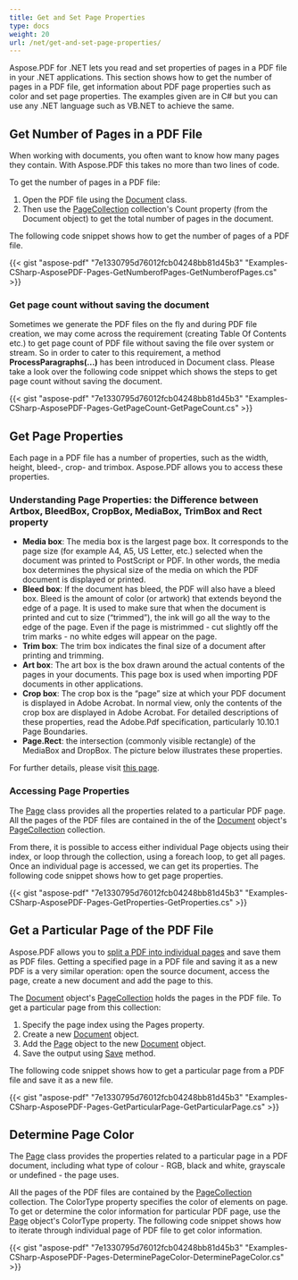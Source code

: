 ```yaml
---
title: Get and Set Page Properties
type: docs
weight: 20
url: /net/get-and-set-page-properties/
---
```


Aspose.PDF for .NET lets you read and set properties of pages in a PDF file in your .NET applications. This section shows how to get the number of pages in a PDF file, get information about PDF page properties such as color and set page properties. The examples given are in C# but you can use any .NET language such as VB.NET to achieve the same.
## **Get Number of Pages in a PDF File**
When working with documents, you often want to know how many pages they contain. With Aspose.PDF this takes no more than two lines of code.

To get the number of pages in a PDF file:

1. Open the PDF file using the [Document](https://apireference.aspose.com/net/pdf/aspose.pdf/document) class.
1. Then use the [PageCollection](https://apireference.aspose.com/net/pdf/aspose.pdf/pagecollection) collection's Count property (from the Document object) to get the total number of pages in the document.

The following code snippet shows how to get the number of pages of a PDF file.

{{< gist "aspose-pdf" "7e1330795d76012fcb04248bb81d45b3" "Examples-CSharp-AsposePDF-Pages-GetNumberofPages-GetNumberofPages.cs" >}}
### **Get page count without saving the document**
Sometimes we generate the PDF files on the fly and during PDF file creation, we may come across the requirement (creating Table Of Contents etc.) to get page count of PDF file without saving the file over system or stream. So in order to cater to this requirement, a method **ProcessParagraphs(...)** has been introduced in Document class. Please take a look over the following code snippet which shows the steps to get page count without saving the document.

{{< gist "aspose-pdf" "7e1330795d76012fcb04248bb81d45b3" "Examples-CSharp-AsposePDF-Pages-GetPageCount-GetPageCount.cs" >}}
## **Get Page Properties**
Each page in a PDF file has a number of properties, such as the width, height, bleed-, crop- and trimbox. Aspose.PDF allows you to access these properties.
### **Understanding Page Properties: the Difference between Artbox, BleedBox, CropBox, MediaBox, TrimBox and Rect property**
- **Media box**: The media box is the largest page box. It corresponds to the page size (for example A4, A5, US Letter, etc.) selected when the document was printed to PostScript or PDF. In other words, the media box determines the physical size of the media on which the PDF document is displayed or printed.
- **Bleed box**: If the document has bleed, the PDF will also have a bleed box. Bleed is the amount of color (or artwork) that extends beyond the edge of a page. It is used to make sure that when the document is printed and cut to size (“trimmed”), the ink will go all the way to the edge of the page. Even if the page is mistrimmed - cut slightly off the trim marks - no white edges will appear on the page.
- **Trim box**: The trim box indicates the final size of a document after printing and trimming.
- **Art box**: The art box is the box drawn around the actual contents of the pages in your documents. This page box is used when importing PDF documents in other applications.
- **Crop box**: The crop box is the “page” size at which your PDF document is displayed in Adobe Acrobat. In normal view, only the contents of the crop box are displayed in Adobe Acrobat.
  For detailed descriptions of these properties, read the Adobe.Pdf specification, particularly 10.10.1 Page Boundaries.
- **Page.Rect**: the intersection (commonly visible rectangle) of the MediaBox and DropBox. The picture below illustrates these properties.

For further details, please visit [this page](http://www.enfocus.com/manuals/ReferenceGuide/PP/10/enUS/en-us/concept/c_aa1095731.html).
### **Accessing Page Properties**
The [Page](https://apireference.aspose.com/net/pdf/aspose.pdf/page) class provides all the properties related to a particular PDF page. All the pages of the PDF files are contained in the of the [Document](https://apireference.aspose.com/net/pdf/aspose.pdf/document) object's [PageCollection](https://apireference.aspose.com/net/pdf/aspose.pdf/pagecollection) collection.

From there, it is possible to access either individual Page objects using their index, or loop through the collection, using a foreach loop, to get all pages. Once an individual page is accessed, we can get its properties. The following code snippet shows how to get page properties.

{{< gist "aspose-pdf" "7e1330795d76012fcb04248bb81d45b3" "Examples-CSharp-AsposePDF-Pages-GetProperties-GetProperties.cs" >}}
## **Get a Particular Page of the PDF File**
Aspose.PDF allows you to [split a PDF into individual pages](/pdf/net/manipulate-page-in-a-pdf-file/) and save them as PDF files. Getting a specified page in a PDF file and saving it as a new PDF is a very similar operation: open the source document, access the page, create a new document and add the page to this.

The [Document](https://apireference.aspose.com/net/pdf/aspose.pdf/document) object's [PageCollection](https://apireference.aspose.com/net/pdf/aspose.pdf/pagecollection) holds the pages in the PDF file. To get a particular page from this collection:

1. Specify the page index using the Pages property.
1. Create a new [Document](https://apireference.aspose.com/net/pdf/aspose.pdf/document) object.
1. Add the [Page](https://apireference.aspose.com/net/pdf/aspose.pdf/page) object to the new [Document](https://apireference.aspose.com/net/pdf/aspose.pdf/document) object.
1. Save the output using [Save](https://apireference.aspose.com/net/pdf/aspose.pdf.document/save/methods/4) method.

The following code snippet shows how to get a particular page from a PDF file and save it as a new file.

{{< gist "aspose-pdf" "7e1330795d76012fcb04248bb81d45b3" "Examples-CSharp-AsposePDF-Pages-GetParticularPage-GetParticularPage.cs" >}}
## **Determine Page Color**
The [Page](https://apireference.aspose.com/net/pdf/aspose.pdf/page) class provides the properties related to a particular page in a PDF document, including what type of colour - RGB, black and white, grayscale or undefined - the page uses.

All the pages of the PDF files are contained by the [PageCollection](https://apireference.aspose.com/net/pdf/aspose.pdf/pagecollection) collection. The ColorType property specifies the color of elements on page. To get or determine the color information for particular PDF page, use the [Page](https://apireference.aspose.com/net/pdf/aspose.pdf/page) object's ColorType property. The following code snippet shows how to iterate through individual page of PDF file to get color information.

{{< gist "aspose-pdf" "7e1330795d76012fcb04248bb81d45b3" "Examples-CSharp-AsposePDF-Pages-DeterminePageColor-DeterminePageColor.cs" >}}
